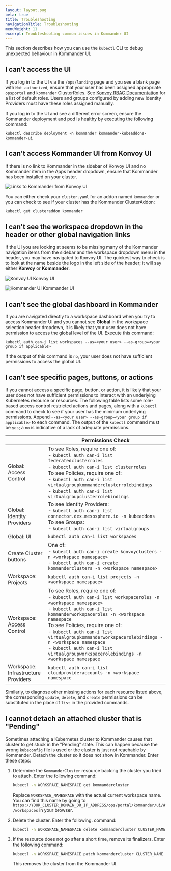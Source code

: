 ```yaml
---
layout: layout.pug
beta: true
title: Troubleshooting
navigationTitle: Troubleshooting
menuWeight: 11
excerpt: Troubleshooting common issues in Kommander UI
---
```


This section describes how you can use the `kubectl` CLI to debug unexpected behaviour in Kommander UI.

## I can't access the UI

If you log in to the UI via the `/ops/landing` page and you see a blank page with `Not authorized`, ensure that your user has been assigned appropriate `opsportal` and `kommander` ClusterRoles. See [Konvoy RBAC Documentation][rbac-docs] for a list of default roles. Users and groups configured by adding new Identity Providers must have these roles assigned manually.

If you log in to the UI and see a different error screen, ensure the Kommander deployment and pod is healthy by executing the following command:

`kubectl describe deployment -n kommander kommander-kubeaddons-kommander-ui`

## I can't access Kommander UI from Konvoy UI

If there is no link to Kommander in the sidebar of Konvoy UI and no Kommander item in the Apps header dropdown, ensure that Kommander has been installed on your cluster.

![Links to Kommander from Konvoy UI](/ksphere/kommander/1.2/img/kommander-links.png)

You can either check your `cluster.yaml` for an addon named `kommander` or you can check to see if your cluster has the Kommander ClusterAddon:

`kubectl get clusteraddon kommander`

## I can't see the workspace dropdown in the header or other global navigation links

If the UI you are looking at seems to be missing many of the Kommander navigation items from the sidebar and the workspace dropdown menu in the header, you may have navigated to Konvoy UI. The quickest way to check is to look at the name beside the logo in the left side of the header; it will say either **Konvoy** or **Kommander**.

![Konvoy UI](/ksphere/kommander/1.2/img/konvoy-ui.png)
Konvoy UI

![Kommander UI](/ksphere/kommander/1.2/img/kommander-ui.png)
Kommander UI

## I can't see the global dashboard in Kommander

If you are navigated directly to a workspace dashboard when you try to access Kommander UI and you cannot see **Global** in the workspace selection header dropdown, it is likely that your user does not have permission to access the global level of the UI. Execute this command:

`kubectl auth can-i list workspaces --as=<your user> --as-group=<your group if applicable>`

If the output of this command is `no`, your user does not have sufficient permissions to access the global UI.

## I can't see specific pages, buttons, or actions

If you cannot access a specific page, button, or action, it is likely that your user does not have sufficient permissions to interact with an underlying Kubernetes resource or resources. The following table lists some role-based access control restricted actions and pages, along with a `kubectl` command to check to see if your user has the minimum underlying permissions. Append `--as=<your user> --as-group=<your group if applicable>` to each command. The output of the `kubectl` command must be `yes`; a `no` is indicative of a lack of adequate permissions.

|                                     | Permissions Check                                                                                                                                                                                                                                                                                                                                                                                                       |
| ----------------------------------- | ----------------------------------------------------------------------------------------------------------------------------------------------------------------------------------------------------------------------------------------------------------------------------------------------------------------------------------------------------------------------------------------------------------------------- |
| Global: Access Control              | To see Roles, require one of:<br>- `kubectl auth can-i list federatedclusterroles` <br>- `kubectl auth can-i list clusterroles` <br>To see Policies, require one of: <br>- `kubectl auth can-i list virtualgroupkommanderclusterrolebindings` <br>- `kubectl auth can-i list virtualgroupclusterrolebindings`                                                                                                           |
| Global: Identity Providers          | To see Identity Providers: <br>- `kubectl auth can-i list connector.dex.mesosphere.io -n kubeaddons` <br>To see Groups: <br>- `kubectl auth can-i list virtualgroups`                                                                                                                                                                                                                                                   |
| Global: UI                          | `kubectl auth can-i list workspaces`                                                                                                                                                                                                                                                                                                                                                                                    |
| Create Cluster buttons              | One of: <br>- `kubectl auth can-i create konvoyclusters -n <workspace namespace>` <br>- `kubectl auth can-i create kommanderclusters -n <workspace namespace>`                                                                                                                                                                                                                                                          |
| Workspace: Projects                 | `kubectl auth can-i list projects -n <workspace namespace>`                                                                                                                                                                                                                                                                                                                                                             |
| Workspace: Access Control           | To see Roles, require one of: <br>- `kubectl auth can-i list workspaceroles -n <workspace namespace>` <br>- `kubectl auth can-i list kommanderworkspaceroles -n <workspace namespace` <br>To see Policies, require one of: <br>- `kubectl auth can-i list virtualgroupkommanderworkspacerolebindings -n <workspace namespace` <br>- `kubectl auth can-i list virtualgroupworkspacerolebindings -n <workspace namespace` |
| Workspace: Infrastructure Providers | `kubectl auth can-i list cloudprovideraccounts -n <workspace namespace`                                                                                                                                                                                                                                                                                                                                                 |

Similarly, to diagnose other missing actions for each resource listed above, the corresponding `update`, `delete`, and `create` permissions can be substituted in the place of `list` in the provided commands.

## I cannot detach an attached cluster that is "Pending"

Sometimes  attaching a Kubernetes cluster to Kommander causes that cluster to get stuck in the "Pending" state. This can happen because the wrong `kubeconfig` file is used or the cluster is just not reachable by Kommander. Detach the cluster so it does not show in Kommander. Enter these steps:

1. Determine the `KommanderCluster` resource backing the cluster you tried to attach. Enter the following command:

   ```bash
   kubectl -n WORKSPACE_NAMESPACE get kommandercluster
   ```
   
   Replace `WORKSPACE_NAMESPACE` with the actual current workspace name. You can find this name by going to `https://YOUR_CLUSTER_DOMAIN_OR_IP_ADDRESS/ops/portal/kommander/ui/#/workspaces` in your browser.

1. Delete the cluster. Enter the following. command:
  
   ```bash
   kubectl -n WORKSPACE_NAMESPACE delete kommandercluster CLUSTER_NAME`
   ```

1. If the resource does not go after a short time, remove its finalizers. Enter the following command:
  
   ```bash
   kubectl -n WORKSPACE_NAMESPACE patch kommandercluster CLUSTER_NAME --type json -p '[{"op":"remove", "path":"/metadata/finalizers"}]'`
   ```

   This removes the cluster from the Kommander UI.

[rbac-docs]: /ksphere/konvoy/latest/security/external-idps/rbac/#portal-authorization
